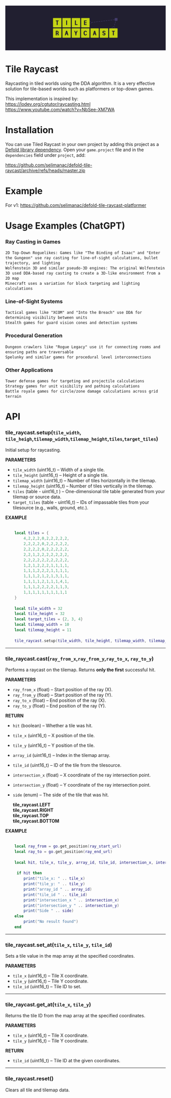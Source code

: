 ![Tile Raycast](/assets/tile_raycast_2400x666.png)

# Tile Raycast
Raycasting in tiled worlds using the DDA algorithm. It is a very effective solution for tile-based worlds such as platformers or top-down games.    

This implementation is inspired by:  
https://lodev.org/cgtutor/raycasting.html  
https://www.youtube.com/watch?v=NbSee-XM7WA  

# Installation

You can use Tiled Raycast in your own project by adding this project as a [Defold library dependency](http://www.defold.com/manuals/libraries/). Open your `game.project` file and in the `dependencies` field under `project`, add:

https://github.com/selimanac/defold-tile-raycast/archive/refs/heads/master.zip


# Example

For v1: https://github.com/selimanac/defold-tile-raycast-platformer  


# Usage Examples (ChatGPT)

### Ray Casting in Games

    2D Top-Down Roguelikes: Games like "The Binding of Isaac" and "Enter the Gungeon" use ray casting for line-of-sight calculations, bullet trajectory, and lighting
    Wolfenstein 3D and similar pseudo-3D engines: The original Wolfenstein 3D used DDA-based ray casting to create a 3D-like environment from a 2D map
    Minecraft uses a variation for block targeting and lighting calculations

### Line-of-Sight Systems

    Tactical games like "XCOM" and "Into the Breach" use DDA for determining visibility between units
    Stealth games for guard vision cones and detection systems

### Procedural Generation

    Dungeon crawlers like "Rogue Legacy" use it for connecting rooms and ensuring paths are traversable
    Spelunky and similar games for procedural level interconnections

### Other Applications

    Tower defense games for targeting and projectile calculations
    Strategy games for unit visibility and pathing calculations
    Battle royale games for circle/zone damage calculations across grid terrain


# API

### tile_raycast.setup(`tile_width`, `tile_heigh`,`tilemap_width`,`tilemap_height`,`tiles`,`target_tiles`)

Initial setup for raycasting.  

**PARAMETERS**
* `tile_width` (uint16_t) – Width of a single tile.
* `tile_height` (uint16_t) – Height of a single tile.
* `tilemap_width` (uint16_t) – Number of tiles horizontally in the tilemap.
* `tilemap_height` (uint16_t) – Number of tiles vertically in the tilemap.
* `tiles` (table - uint16_t ) – One-dimensional tile table generated from your tilemap or source data.
* `target_tiles` (table - uint16_t) – IDs of impassable tiles from your tilesource (e.g., walls, ground, etc.).

**EXAMPLE**
```lua
	
    local tiles = {
		4,2,2,2,0,2,2,2,2,2,
		2,2,2,2,0,2,2,2,2,2,
		2,2,2,2,0,2,2,2,2,2,
		2,2,1,2,2,2,2,2,2,2,
		2,2,2,2,2,2,2,2,2,2,
		1,2,1,2,2,2,1,1,1,1,
		1,1,1,2,2,2,1,1,1,1,
		1,1,1,2,1,2,1,3,1,1,
		1,1,1,1,2,1,1,1,4,1,
		1,1,1,2,2,2,2,1,1,3,
        1,1,1,1,1,1,1,1,1,1  
	}

    local tile_width = 32
    local tile_height = 32
    local target_tiles = {2, 3, 4}
    local tilemap_width = 10
    local tilemap_height = 11

    tile_raycast.setup(tile_width, tile_height, tilemap_width, tilemap_height, tiles, target_tiles)
``` 

---

### tile_raycast.cast(`ray_from_x`,`ray_from_y`,`ray_to_x`, `ray_to_y`)

Performs a raycast on the tilemap. Returns **only the first** successful hit.

**PARAMETERS**
* `ray_from_x` (float) – Start position of the ray (X).
* `ray_from_y` (float) – Start position of the ray (Y).
* `ray_to_x` (float) – End position of the ray (X).
* `ray_to_y` (float) – End position of the ray (Y).

**RETURN**
* `hit` (boolean) – Whether a tile was hit.
* `tile_x` (uint16_t) – X position of the tile.
* `tile_y` (uint16_t) – Y position of the tile.
* `array_id` (uint16_t) – Index in the tilemap array.
* `tile_id` (uint16_t) – ID of the tile from the tilesource.
* `intersection_x` (float) – X coordinate of the ray intersection point.
* `intersection_y` (float) – Y coordinate of the ray intersection point.
* `side` (enum) – The side of the tile that was hit.

   **tile_raycast.LEFT**   
   **tile_raycast.RIGHT**   
   **tile_raycast.TOP**   
   **tile_raycast.BOTTOM**   



**EXAMPLE**
```lua
	
    local ray_from = go.get_position(ray_start_url)
    local ray_to = go.get_position(ray_end_url)

    local hit, tile_x, tile_y, array_id, tile_id, intersection_x, intersection_y, side = tile_raycast.cast(ray_from.x,ray_from.y, ray_to.x,ray_to.y)

     if hit then
        print("tile_x: " .. tile_x)
        print("tile_y: " .. tile_y)
        print("array_id " .. array_id)
        print("tile_id " .. tile_id)
        print("intersection_x " .. intersection_x)
        print("intersection_y " .. intersection_y)
        print("Side " .. side) 
    else
        print("No result found")
    end
``` 

---

### tile_raycast.set_at(`tile_x`, `tile_y`, `tile_id`)

Sets a tile value in the map array at the specified coordinates.

**PARAMETERS**
* `tile_x` (uint16_t) – Tile X coordinate.
* `tile_y` (uint16_t) – Tile Y coordinate.
* `tile_id` (uint16_t) – Tile ID to set.

---

### tile_raycast.get_at(`tile_x`, `tile_y`)

Returns the tile ID from the map array at the specified coordinates.

**PARAMETERS**
* `tile_x` (uint16_t) – Tile X coordinate.
* `tile_y` (uint16_t) – Tile Y coordinate.

**RETURN**
* `tile_id` (uint16_t) – Tile ID at the given coordinates.

---

### tile_raycast.reset()

Clears all tile and tilemap data.






